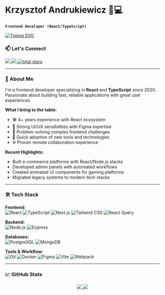 # Krzysztof Andrukiewicz 👨💻

**`Frontend Developer (React/TypeScript)`**

<a href="https://git.io/typing-svg"><img src="https://readme-typing-svg.demolab.com?font=Fira+Code&duration=2000&pause=1000&color=10B981&width=435&lines=Clean+Code+Enthusiast;UI%2FUX+Focus;Problem+Solver" alt="Typing SVG" /></a>

### 📫 Let's Connect

<p align="left">
  <a href="https://www.linkedin.com/in/krzysztofandrukiewicz" target="_blank">
    <img src="https://img.shields.io/badge/LinkedIn-0077B5?style=for-the-badge&logo=linkedin&logoColor=white" />
  </a>
  <a href="mailto:krzand@proton.me">
    <img src="https://img.shields.io/badge/Proton_Mail-8B89CC?style=for-the-badge&logo=protonmail&logoColor=white" />
  </a>
  <a href="https://github.com/GarlikDev?tab=repositories&sort=stargazers">
    <img alt="total stars" title="Total stars on GitHub" src="https://custom-icon-badges.demolab.com/github/stars/GarlikDev?color=55960c&style=for-the-badge&labelColor=488207&logo=star"/>
  </a>
</p>

---

### 🚀 About Me

I'm a frontend developer specializing in **React** and **TypeScript** since 2020. Passionate about building fast, reliable applications with great user experiences.

**What I bring to the table:**
- 🛠️ 4+ years experience with React ecosystem
- 🎨 Strong UI/UX sensibilities with Figma expertise
- 🔧 Problem-solving complex frontend challenges
- 🚀 Quick adoption of new tools and technologies
- 🌐 Proven remote collaboration experience

**Recent Highlights:**
- Built e-commerce platforms with React/Node.js stacks
- Developed admin panels with automated workflows
- Created animated UI components for gaming platforms
- Migrated legacy systems to modern tech stacks

---

### 🛠️ Tech Stack

**Frontend:**  
![React](https://img.shields.io/badge/React-20232A?style=for-the-badge&logo=react&logoColor=61DAFB)
![TypeScript](https://img.shields.io/badge/TypeScript-007ACC?style=for-the-badge&logo=typescript&logoColor=white)
![Next.js](https://img.shields.io/badge/Next.js-000000?style=for-the-badge&logo=next.js&logoColor=white)
![Tailwind CSS](https://img.shields.io/badge/Tailwind_CSS-38B2AC?style=for-the-badge&logo=tailwind-css&logoColor=white)
![React Query](https://img.shields.io/badge/React_Query-FF4154?style=for-the-badge&logo=react-query&logoColor=white)

**Backend:**  
![Node.js](https://img.shields.io/badge/Node.js-339933?style=for-the-badge&logo=nodedotjs&logoColor=white)
![Express](https://img.shields.io/badge/Express.js-000000?style=for-the-badge&logo=express&logoColor=white)

**Databases:**  
![PostgreSQL](https://img.shields.io/badge/PostgreSQL-316192?style=for-the-badge&logo=postgresql&logoColor=white)
![MongoDB](https://img.shields.io/badge/MongoDB-4EA94B?style=for-the-badge&logo=mongodb&logoColor=white)

**Tools & Workflow:**  
![Git](https://img.shields.io/badge/Git-F05032?style=for-the-badge&logo=git&logoColor=white)
![Docker](https://img.shields.io/badge/Docker-2496ED?style=for-the-badge&logo=docker&logoColor=white)
![Figma](https://img.shields.io/badge/Figma-F24E1E?style=for-the-badge&logo=figma&logoColor=white)
![Vite](https://img.shields.io/badge/Vite-B73BFE?style=for-the-badge&logo=vite&logoColor=FFD62E)
![Webpack](https://img.shields.io/badge/Webpack-8DD6F9?style=for-the-badge&logo=webpack&logoColor=black)

---

### 📈 GitHub Stats

<p align="center">
  <a href="https://github.com/GarlikDev">
    <img src="https://github-readme-stats.vercel.app/api?username=GarlikDev&show_icons=true&theme=dark&hide_border=true" />
  </a>
  <a href="https://github.com/GarlikDev">
    <img src="https://github-readme-streak-stats.herokuapp.com/?user=GarlikDev&theme=dark&hide_border=true" />
  </a>
</p>
